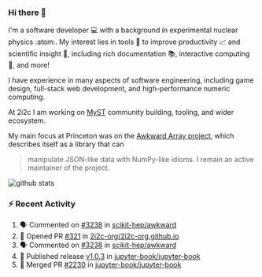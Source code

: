 ### Hi there 👋 

I'm a software developer 💻 with a background in experimental nuclear physics :atom:. My interest lies in tools :wrench: to improve productivity :chart_with_upwards_trend: and scientific insight :telescope:, including rich documentation 📚, interactive computing 🧮, and more! 

I have experience in many aspects of software engineering, including game design, full-stack web development, and high-performance numeric computing. 

At 2i2c I am working on [MyST](https://github.com/jupyter-book/mystmd) community building, tooling, and wider ecosystem. 

My main focus at Princeton was on the [Awkward Array project](awkward-array.org/), which describes itself as a library that can 
> manipulate JSON-like data with NumPy-like idioms. I remain an active maintainer of the project. 

![github stats](https://github-readme-stats.vercel.app/api?username=agoose77&show_icons=true&hide_rank=true&hide_title=true&bg_color=30,e76445,904e95&text_color=efe3ec&icon_color=efe3ec)
<!--
**agoose77/agoose77** is a ✨ _special_ ✨ repository because its `README.md` (this file) appears on your GitHub profile.

Here are some ideas to get you started:

- 🔭 I’m currently working on ...
- 🌱 I’m currently learning ...
- 👯 I’m looking to collaborate on ...
- 🤔 I’m looking for help with ...
- 💬 Ask me about ...
- 📫 How to reach me: ...
- 😄 Pronouns: ...
- ⚡ Fun fact: ...
-->

### :zap: Recent Activity

<!--START_SECTION:activity-->
1. 🗣 Commented on [#3238](https://github.com/scikit-hep/awkward/pull/3238#issuecomment-2397402252) in [scikit-hep/awkward](https://github.com/scikit-hep/awkward)
2. 💪 Opened PR [#321](https://github.com/2i2c-org/2i2c-org.github.io/pull/321) in [2i2c-org/2i2c-org.github.io](https://github.com/2i2c-org/2i2c-org.github.io)
3. 🗣 Commented on [#3238](https://github.com/scikit-hep/awkward/pull/3238#issuecomment-2397292622) in [scikit-hep/awkward](https://github.com/scikit-hep/awkward)
4. 🚀 Published release [v1.0.3](https://github.com/jupyter-book/jupyter-book/releases/tag/v1.0.3) in [jupyter-book/jupyter-book](https://github.com/jupyter-book/jupyter-book)
5. 🎉 Merged PR [#2230](https://github.com/jupyter-book/jupyter-book/pull/2230) in [jupyter-book/jupyter-book](https://github.com/jupyter-book/jupyter-book)
<!--END_SECTION:activity-->
